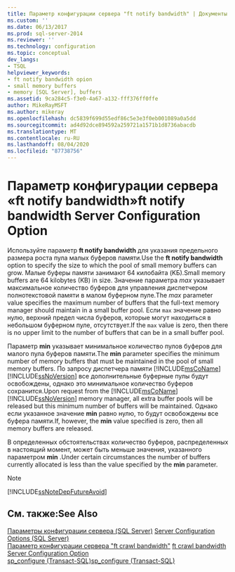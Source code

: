 ```yaml
---
title: Параметр конфигурации сервера "ft notify bandwidth" | Документы Майкрософт
ms.custom: ''
ms.date: 06/13/2017
ms.prod: sql-server-2014
ms.reviewer: ''
ms.technology: configuration
ms.topic: conceptual
dev_langs:
- TSQL
helpviewer_keywords:
- ft notify bandwidth opion
- small memory buffers
- memory [SQL Server], buffers
ms.assetid: 9ca284c5-f3e0-4a67-a132-fff376ff0ffe
author: MikeRayMSFT
ms.author: mikeray
ms.openlocfilehash: dc5839f699d55edf86c5e3e3f0eb001089a0a5dd
ms.sourcegitcommit: ad4d92dce894592a259721a1571b1d8736abacdb
ms.translationtype: MT
ms.contentlocale: ru-RU
ms.lasthandoff: 08/04/2020
ms.locfileid: "87738756"
---
```

# <a name="ft-notify-bandwidth-server-configuration-option"></a><span data-ttu-id="29e7c-102">Параметр конфигурации сервера «ft notify bandwidth»</span><span class="sxs-lookup"><span data-stu-id="29e7c-102">ft notify bandwidth Server Configuration Option</span></span>
  <span data-ttu-id="29e7c-103">Используйте параметр **ft notify bandwidth** для указания предельного размера роста пула малых буферов памяти.</span><span class="sxs-lookup"><span data-stu-id="29e7c-103">Use the **ft notify bandwidth** option to specify the size to which the pool of small memory buffers can grow.</span></span> <span data-ttu-id="29e7c-104">Малые буферы памяти занимают 64 килобайта (KБ).</span><span class="sxs-lookup"><span data-stu-id="29e7c-104">Small memory buffers are 64 kilobytes (KB) in size.</span></span> <span data-ttu-id="29e7c-105">Значение параметра *max* указывает максимальное количество буферов для управления диспетчером полнотекстовой памяти в малом буферном пуле.</span><span class="sxs-lookup"><span data-stu-id="29e7c-105">The *max* parameter value specifies the maximum number of buffers that the full-text memory manager should maintain in a small buffer pool.</span></span> <span data-ttu-id="29e7c-106">Если `max` значение равно нулю, верхний предел числа буферов, которые могут находиться в небольшом буферном пуле, отсутствует.</span><span class="sxs-lookup"><span data-stu-id="29e7c-106">If the `max` value is zero, then there is no upper limit to the number of buffers that can be in a small buffer pool.</span></span>  
  
 <span data-ttu-id="29e7c-107">Параметр **min** указывает минимальное количество пулов буферов для малого пула буферов памяти.</span><span class="sxs-lookup"><span data-stu-id="29e7c-107">The **min** parameter specifies the minimum number of memory buffers that must be maintained in the pool of small memory buffers.</span></span> <span data-ttu-id="29e7c-108">По запросу диспетчера памяти [!INCLUDE[msCoName](../../includes/msconame-md.md)] [!INCLUDE[ssNoVersion](../../includes/ssnoversion-md.md)] все дополнительные буферные пулы будут освобождены, однако это минимальное количество буферов сохранится.</span><span class="sxs-lookup"><span data-stu-id="29e7c-108">Upon request from the [!INCLUDE[msCoName](../../includes/msconame-md.md)] [!INCLUDE[ssNoVersion](../../includes/ssnoversion-md.md)] memory manager, all extra buffer pools will be released but this minimum number of buffers will be maintained.</span></span> <span data-ttu-id="29e7c-109">Однако если указанное значение **min** равно нулю, то будут освобождены все буфера памяти.</span><span class="sxs-lookup"><span data-stu-id="29e7c-109">If, however, the **min** value specified is zero, then all memory buffers are released.</span></span>  
  
 <span data-ttu-id="29e7c-110">В определенных обстоятельствах количество буферов, распределенных в настоящий момент, может быть меньше значения, указанного параметром **min** .</span><span class="sxs-lookup"><span data-stu-id="29e7c-110">Under certain circumstances the number of buffers currently allocated is less than the value specified by the **min** parameter.</span></span>  
  
> [!NOTE]  
>  [!INCLUDE[ssNoteDepFutureAvoid](../../includes/ssnotedepfutureavoid-md.md)]  
  
## <a name="see-also"></a><span data-ttu-id="29e7c-111">См. также:</span><span class="sxs-lookup"><span data-stu-id="29e7c-111">See Also</span></span>  
 <span data-ttu-id="29e7c-112">[Параметры конфигурации сервера (SQL Server)](server-configuration-options-sql-server.md) </span><span class="sxs-lookup"><span data-stu-id="29e7c-112">[Server Configuration Options &#40;SQL Server&#41;](server-configuration-options-sql-server.md) </span></span>  
 <span data-ttu-id="29e7c-113">[Параметр конфигурации сервера "ft crawl bandwidth"](ft-crawl-bandwidth-server-configuration-option.md) </span><span class="sxs-lookup"><span data-stu-id="29e7c-113">[ft crawl bandwidth Server Configuration Option](ft-crawl-bandwidth-server-configuration-option.md) </span></span>  
 [<span data-ttu-id="29e7c-114">sp_configure (Transact-SQL)</span><span class="sxs-lookup"><span data-stu-id="29e7c-114">sp_configure &#40;Transact-SQL&#41;</span></span>](/sql/relational-databases/system-stored-procedures/sp-configure-transact-sql)  
  
  
